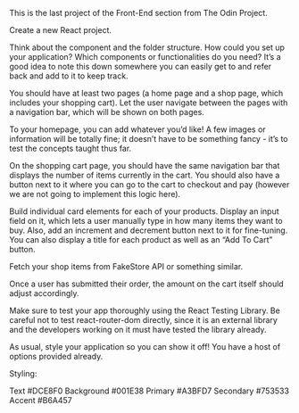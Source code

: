 This is the last project of the Front-End section from The Odin Project.

Create a new React project.

Think about the component and the folder structure. How could you set up your application? Which components or functionalities do you need? It’s a good idea to note this down somewhere you can easily get to and refer back and add to it to keep track.

You should have at least two pages (a home page and a shop page, which includes your shopping cart). Let the user navigate between the pages with a navigation bar, which will be shown on both pages.

To your homepage, you can add whatever you’d like! A few images or information will be totally fine; it doesn’t have to be something fancy - it’s to test the concepts taught thus far.

On the shopping cart page, you should have the same navigation bar that displays the number of items currently in the cart. You should also have a button next to it where you can go to the cart to checkout and pay (however we are not going to implement this logic here).

Build individual card elements for each of your products. Display an input field on it, which lets a user manually type in how many items they want to buy. Also, add an increment and decrement button next to it for fine-tuning. You can also display a title for each product as well as an “Add To Cart” button.

Fetch your shop items from FakeStore API or something similar.

Once a user has submitted their order, the amount on the cart itself should adjust accordingly.

Make sure to test your app thoroughly using the React Testing Library. Be careful not to test react-router-dom directly, since it is an external library and the developers working on it must have tested the library already.

As usual, style your application so you can show it off! You have a host of options provided already.

Styling:

Text #DCE8F0
Background #001E38
Primary #A3BFD7
Secondary #753533
Accent #B6A457
